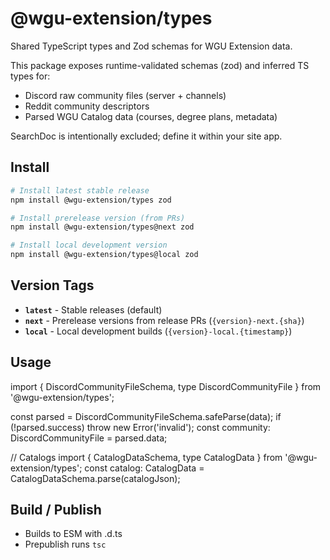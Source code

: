 # @wgu-extension/types

Shared TypeScript types and Zod schemas for WGU Extension data.

This package exposes runtime-validated schemas (zod) and inferred TS types for:
- Discord raw community files (server + channels)
- Reddit community descriptors
 - Parsed WGU Catalog data (courses, degree plans, metadata)

SearchDoc is intentionally excluded; define it within your site app.

## Install

```bash
# Install latest stable release
npm install @wgu-extension/types zod

# Install prerelease version (from PRs)
npm install @wgu-extension/types@next zod

# Install local development version
npm install @wgu-extension/types@local zod
```

## Version Tags

- **`latest`** - Stable releases (default)
- **`next`** - Prerelease versions from release PRs (`{version}-next.{sha}`)  
- **`local`** - Local development builds (`{version}-local.{timestamp}`)

## Usage

import { DiscordCommunityFileSchema, type DiscordCommunityFile } from '@wgu-extension/types';

const parsed = DiscordCommunityFileSchema.safeParse(data);
if (!parsed.success) throw new Error('invalid');
const community: DiscordCommunityFile = parsed.data;

// Catalogs
import { CatalogDataSchema, type CatalogData } from '@wgu-extension/types';
const catalog: CatalogData = CatalogDataSchema.parse(catalogJson);

## Build / Publish

- Builds to ESM with .d.ts
- Prepublish runs `tsc`
